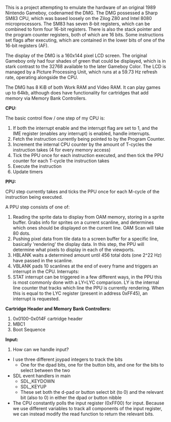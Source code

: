 This is a project attempting to emulate the hardware of an original 1989 Nintendo Gameboy, codenamed the DMG. The DMG possessed a Sharp SM83 CPU, which was based loosely on the Zilog Z80 and Intel 8080 microprocessors. The SM83 has seven 8-bit registers, which can be combined to form four 16-bit registers. There is also the stack pointer and the program counter registers, both of which are 16 bits. Some instructions set flags after executing, which are contained in the lower bits of one of the 16-bit registers (AF).

The display of the DMG is a 160x144 pixel LCD screen. The original Gameboy only had four shades of green that could be displayed, which is in stark contrast to the 32768 available to the later Gameboy Color. The LCD is managed by a Picture Processing Unit, which runs at a 59.73 Hz refresh rate, operating alongside the CPU.

The DMG has 8 KiB of both Work RAM and Video RAM. It can play games up to 64kb, although does have functionality for cartridges that add memory via Memory Bank Controllers. 

**CPU:**

The basic control flow / one step of my CPU is:

1) If both the interrupt enable and the interrupt flag are set to 1, and the IME register (enables any interrupt) is enabled, handle interrupts.
2) Fetch the instruction currently being pointed to by the Program Counter. 
3) Increment the internal CPU counter by the amount of T-cycles the instruction takes (4 for every memory access)
4) Tick the PPU once for each instruction executed, and then tick the PPU counter for each T-cycle the instruction takes
5) Execute the instruction
6) Update timers

**PPU:**

CPU step currently takes and ticks the PPU once for each M-cycle of the instruction being executed.  

A PPU step consists of one of:
1) Reading the sprite data to display from OAM memory, storing in a sprite buffer. Grabs info for sprites on a current scanline, and determines which ones should be displayed on the current line. OAM Scan will take 80 dots.
2) Pushing pixel data from tile data to a screen buffer for a specific line, basically 'rendering' the display data. In this step, the PPU will determine what pixels to display in each of the viewports.
3) HBLANK waits a determined amount until 456 total dots (one 2^22 Hz) have passed in the scanline.
4) VBLANK pads 10 scanlines at the end of every frame and triggers an interrupt in the CPU.
Interrupts:
1) STAT interrupt can be triggered in a few different ways, in the PPU this is most commonly done with a LY=LYC comparison. LY is the internal line counter that tracks which line the PPU is currently rendering. When this is equal to the LYC register (present in address 0xFF45), an interrupt is requested.

**Cartridge Header and Memory Bank Controllers:**
1) 0x0100-0x014F cartridge header
2) MBC1
3) Boot Sequence

**Input:**
1) How can we handle input? 
- I use three different joypad integers to track the bits
    - One for the dpad bits, one for the button bits, and one for the bits to select between the two
- SDL event handlers in main
    - SDL_KEYDOWN
    - SDL_KEYUP
    - These set both the d-pad or button select bit (to 0) and the relevant bit (also to 0) in either the dpad or button nibble
- The CPU constantly polls the input register (0xFF00) for input. Because we use different variables to track all components of the input register, we can instead modify the read function to return the relevant bits.
